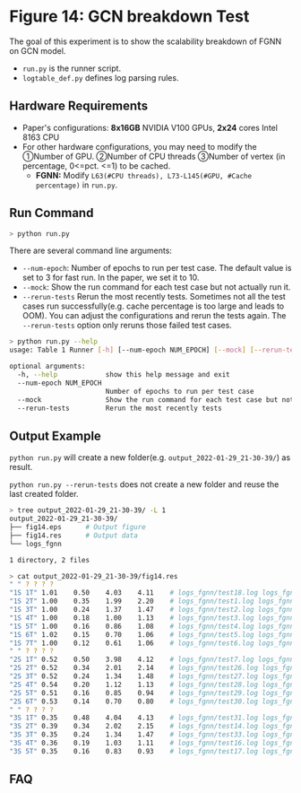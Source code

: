 # Figure 14:  GCN breakdown Test

The goal of this experiment is to show the scalability breakdown of FGNN on GCN model.

- `run.py` is the runner script.
- `logtable_def.py` defines log parsing rules.



## Hardware Requirements

- Paper's configurations: **8x16GB** NVIDIA V100 GPUs, **2x24** cores Intel 8163 CPU
- For other hardware configurations, you may need to modify the ①Number of GPU. ②Number of CPU threads ③Number of vertex (in percentage, 0<=pct. <=1) to be cached.
  - **FGNN:**  Modify  `L63(#CPU threads), L73-L145(#GPU, #Cache percentage)` in `run.py`.



## Run Command


```sh
> python run.py
```



There are several command line arguments:

- `--num-epoch`: Number of epochs to run per test case.  The default value is set to 3 for fast run. In the paper, we set it to 10.
- `--mock`: Show the run command for each test case but not actually run it.
- `--rerun-tests` Rerun the most recently tests. Sometimes not all the test cases run successfully(e.g. cache percentage is too large and leads to OOM). You can adjust the configurations and rerun the tests again. The `--rerun-tests` option only reruns those failed test cases.



```sh
> python run.py --help
usage: Table 1 Runner [-h] [--num-epoch NUM_EPOCH] [--mock] [--rerun-tests]

optional arguments:
  -h, --help            show this help message and exit
  --num-epoch NUM_EPOCH
                        Number of epochs to run per test case
  --mock                Show the run command for each test case but not actually run it
  --rerun-tests         Rerun the most recently tests
```





## Output Example

`python run.py` will create a new folder(e.g. `output_2022-01-29_21-30-39/`) as result.

`python run.py --rerun-tests`  does not create a new folder and reuse the last created folder.

```sh
> tree output_2022-01-29_21-30-39/ -L 1
output_2022-01-29_21-30-39/
├── fig14.eps      # Output figure
├── fig14.res      # Output data
└── logs_fgnn

1 directory, 2 files
```



```sh
> cat output_2022-01-29_21-30-39/fig14.res
" " ? ? ? ?
"1S 1T" 1.01    0.50    4.03    4.11    # logs_fgnn/test18.log logs_fgnn/test0.log
"1S 2T" 1.00    0.35    1.99    2.20    # logs_fgnn/test1.log logs_fgnn/test19.log
"1S 3T" 1.00    0.24    1.37    1.47    # logs_fgnn/test2.log logs_fgnn/test20.log
"1S 4T" 1.00    0.18    1.00    1.13    # logs_fgnn/test3.log logs_fgnn/test21.log
"1S 5T" 1.00    0.16    0.86    1.08    # logs_fgnn/test4.log logs_fgnn/test22.log
"1S 6T" 1.02    0.15    0.70    1.06    # logs_fgnn/test5.log logs_fgnn/test23.log
"1S 7T" 1.00    0.12    0.61    1.06    # logs_fgnn/test6.log logs_fgnn/test24.log
" " ? ? ? ?
"2S 1T" 0.52    0.50    3.98    4.12    # logs_fgnn/test7.log logs_fgnn/test25.log
"2S 2T" 0.52    0.34    2.01    2.14    # logs_fgnn/test26.log logs_fgnn/test8.log
"2S 3T" 0.52    0.24    1.34    1.48    # logs_fgnn/test27.log logs_fgnn/test9.log
"2S 4T" 0.54    0.20    1.12    1.13    # logs_fgnn/test28.log logs_fgnn/test10.log
"2S 5T" 0.51    0.16    0.85    0.94    # logs_fgnn/test29.log logs_fgnn/test11.log
"2S 6T" 0.53    0.14    0.70    0.80    # logs_fgnn/test30.log logs_fgnn/test12.log
" " ? ? ? ?
"3S 1T" 0.35    0.48    4.04    4.13    # logs_fgnn/test31.log logs_fgnn/test13.log
"3S 2T" 0.39    0.34    2.02    2.15    # logs_fgnn/test14.log logs_fgnn/test32.log
"3S 3T" 0.35    0.24    1.34    1.47    # logs_fgnn/test33.log logs_fgnn/test15.log
"3S 4T" 0.36    0.19    1.03    1.11    # logs_fgnn/test16.log logs_fgnn/test34.log
"3S 5T" 0.35    0.16    0.83    0.93    # logs_fgnn/test17.log logs_fgnn/test35.log
```





## FAQ